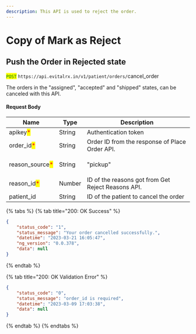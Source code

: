 ```yaml
---
description: This API is used to reject the order.
---
```


# Copy of Mark as Reject

## Push the Order in Rejected state

<mark style="color:green;">`POST`</mark> `https://api.evitalrx.in/v1/patient/orders/`cancel\_order

The orders in the "assigned", "accepted" and "shipped" states, can be canceled with this API.

#### Request Body

| Name                                             | Type   | Description                                                                 |
| ------------------------------------------------ | ------ | --------------------------------------------------------------------------- |
| apikey<mark style="color:red;">\*</mark>         | String | Authentication token                                                        |
| order\_id<mark style="color:red;">\*</mark>      | String | Order ID from the response of Place Order API.                              |
| reason\_source<mark style="color:red;">\*</mark> | String | <p>"pickup" | "delivery"</p><p></p><p>pass order is pickup or delivery.</p> |
| reason\_id<mark style="color:red;">\*</mark>     | Number | ID of the reasons got from Get Reject Reasons API.                          |
| patient\_id                                      | String | ID of the patient to cancel the order                                       |

{% tabs %}
{% tab title="200: OK Success" %}
```json
{
    "status_code": "1",
    "status_message": "Your order cancelled successfully.",
    "datetime": "2023-03-21 16:05:47",
    "ng_version": "0.0.378",
    "data": null
}
```
{% endtab %}

{% tab title="200: OK Validation Error" %}
```json
{
    "status_code": "0",
    "status_message": "order_id is required",
    "datetime": "2023-03-09 17:03:38",
    "data": null
}
```
{% endtab %}
{% endtabs %}
